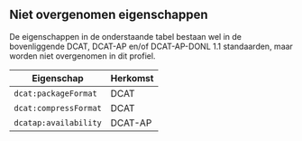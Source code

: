 ## Niet overgenomen eigenschappen

De eigenschappen in de onderstaande tabel bestaan wel in de bovenliggende DCAT, DCAT-AP en/of DCAT-AP-DONL 1.1 
standaarden, maar worden niet overgenomen in dit profiel.

| Eigenschap            | Herkomst |
|-----------------------|----------|
| `dcat:packageFormat`  | DCAT     |
| `dcat:compressFormat` | DCAT     |
| `dcatap:availability` | DCAT-AP  |
